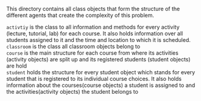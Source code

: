 This directory contains all class objects that form the structure of the different agents that create the complexity of this problem.

`activtiy` is the class to all information and methods for every activity (lecture, tutorial, lab) for each course. It also holds information over all students assigned to it and the time and location to which it is scheduled.<br>
`classroom` is the class all classroom objects belong to<br>
`course` is the main structure for each course from where its activities (activity objects) are split up and its registered students (student objects) are hold<br>
`student` holds the structure for every student object which stands for every student that is registered to its individual course choices. It also holds information about the courses(course objects) a student is assigned to and the activities(activity objects) the student belongs to<br>